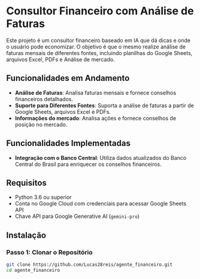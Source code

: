 # Consultor Financeiro com Análise de Faturas

Este projeto é um consultor financeiro baseado em IA que dá dicas e onde o usuário pode economizar. O objetivo é que o mesmo realize análise de faturas mensais de diferentes fontes, incluindo planilhas do Google Sheets, arquivos Excel, PDFs e Análise de mercado.

## Funcionalidades em Andamento

- **Análise de Faturas**: Analisa faturas mensais e fornece conselhos financeiros detalhados.
- **Suporte para Diferentes Fontes**: Suporta a análise de faturas a partir de Google Sheets, arquivos Excel e PDFs.
- **Informações do mercado**: Analisa ações e fornece conselhos de posição no mercado.

## Funcionalidades Implementadas

- **Integração com o Banco Central**: Utiliza dados atualizados do Banco Central do Brasil para enriquecer os conselhos financeiros.

## Requisitos

- Python 3.6 ou superior
- Conta no Google Cloud com credenciais para acessar Google Sheets API
- Chave API para Google Generative AI (`gemini-pro`)

## Instalação

### Passo 1: Clonar o Repositório

```bash
git clone https://github.com/Lucas28reis/agente_financeiro.git
cd agente_financeiro
